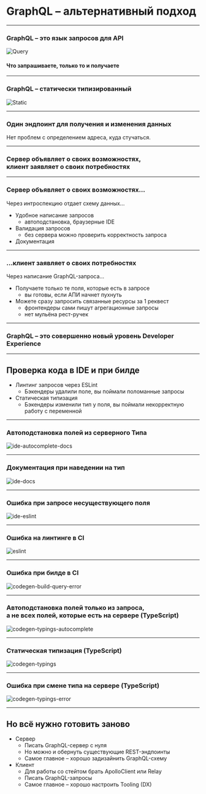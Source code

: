 # GraphQL – альтернативный подход

-----

### GraphQL – это язык запросов для API

![Query](./query.png) <!-- .element: class="plain" style="width: 800px" -->

#### Что запрашиваете, только то и получаете <!-- .element: class="green fragment" -->

-----

### GraphQL – статически типизированный

![Static](./static.png) <!-- .element: class="plain" style="width: 800px" -->

-----

### Один эндпоинт для получения и изменения данных <!-- .element: class="green" -->

Нет проблем с определением адреса, куда стучаться. <!-- .element: class="fragment" -->

-----

### Сервер объявляет о своих возможностях, <br />клиент заявляет о своих потребностях <!-- .element: class="green" -->

-----

### Сервер объявляет о своих возможностях... <!-- .element: class="green" -->

Через интроспекцию отдает схему данных... <!-- .element: class="fragment apollo" -->

- Удобное написание запросов <!-- .element: class="fragment" -->
  - автоподстановка, браузерные IDE <!-- .element: class="orange fragment" -->
- Валидация запросов <!-- .element: class="fragment" -->
  - без сервера можно проверить корректность запроса <!-- .element: class="orange fragment" -->
- Документация <!-- .element: class="fragment" -->

-----

### ...клиент заявляет о своих потребностях <!-- .element: class="green" -->

Через написание GraphQL-запроса... <!-- .element: class="fragment apollo" -->

- Получаете только те поля, которые есть в запросе <!-- .element: class="fragment" -->
  - вы готовы, если АПИ начнет пухнуть <!-- .element: class="orange fragment" -->
- Можете сразу запросить связанные ресурсы за 1 реквест <!-- .element: class="fragment" -->
  - фронтендеры сами пишут агрегационные запросы <!-- .element: class="orange fragment" -->
  - нет мульёна рест-ручек <!-- .element: class="orange fragment" -->

-----

### GraphQL – это совершенно новый уровень Developer Experience <!-- .element: class="green" -->

-----

## Проверка кода в IDE и при билде <!-- .element: class="green" -->

- Линтинг запросов через ESLint <!-- .element: class="fragment" -->
  - Бэкендеры удалили поле, вы поймали поломанные запросы <!-- .element: class="orange fragment" -->
- Статическая типизация <!-- .element: class="fragment" -->
  - Бэкендеры изменили тип у поля, вы поймали некорректную работу с переменной <!-- .element: class="orange fragment" -->

-----

### Автоподстановка полей из серверного Типа

![ide-autocomplete-docs](./ide-autocomplete-docs.png)

-----

### Документация при наведении на тип

![ide-docs](./ide-docs.png)

-----

### Ошибка при запросе несуществующего поля

![ide-eslint](./ide-eslint.png)

-----

### Ошибка на линтинге в CI

![eslint](./eslint.png)

-----

### Ошибка при билде в CI

![codegen-build-query-error](./codegen-build-query-error.png)

-----

### Автоподстановка полей только из запроса, <br/>а не всех полей, которые есть на сервере  (TypeScript)

![codegen-typings-autocomplete](./codegen-typings-autocomplete.png)

-----

### Статическая типизация (TypeScript)

![codegen-typings](./codegen-typings.png)

-----

### Ошибка при смене типа на сервере (TypeScript)

![codegen-typings-error](./codegen-typings-error.png)

-----

## Но всё нужно готовить заново <!-- .element: class="green" -->

- Сервер <!-- .element: class="fragment" -->
  - Писать GraphQL-сервер с нуля <!-- .element: class="orange fragment" -->
  - Но можно и обернуть существующие REST-эндпоинты <!-- .element: class="orange fragment" -->
  - Самое главное – хорошо задизайнить GraphQL-схему <!-- .element: class="red fragment" -->
- Клиент <!-- .element: class="fragment" -->
  - Для работы со стейтом брать ApolloClient или Relay <!-- .element: class="orange fragment" -->
  - Писать GraphQL-запросы <!-- .element: class="orange fragment" -->
  - Самое главное – хорошо настроить Tooling (DX) <!-- .element: class="red fragment" -->
